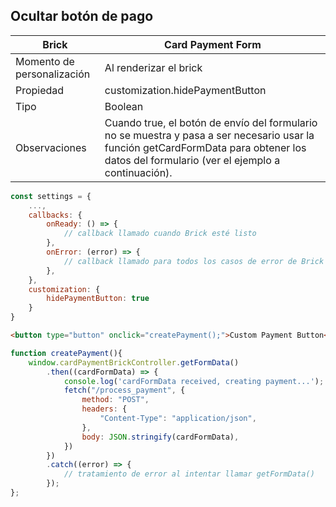 ## Ocultar botón de pago

| Brick  | Card Payment Form  |
| --- | --- |
| Momento de personalización  |  Al renderizar el brick  |
| Propiedad  | customization.hidePaymentButton  |
| Tipo  | Boolean  |
| Observaciones  | Cuando true, el botón de envío del formulario no se muestra y pasa a ser necesario usar la función getCardFormData para obtener los datos del formulario (ver el ejemplo a continuación).  |

```javascript
const settings = {
    ...,
    callbacks: {
        onReady: () => {
            // callback llamado cuando Brick esté listo
        },
        onError: (error) => {
            // callback llamado para todos los casos de error de Brick
        },
    },
    customization: {
        hidePaymentButton: true
    }
}
```

```html
<button type="button" onclick="createPayment();">Custom Payment Button</button>
```

```javascript
function createPayment(){
    window.cardPaymentBrickController.getFormData()
        .then((cardFormData) => {
            console.log('cardFormData received, creating payment...');
            fetch("/process_payment", {
                method: "POST",
                headers: {
                    "Content-Type": "application/json",
                },
                body: JSON.stringify(cardFormData),
            })
        })
        .catch((error) => {
            // tratamiento de error al intentar llamar getFormData()
        });
};
```
